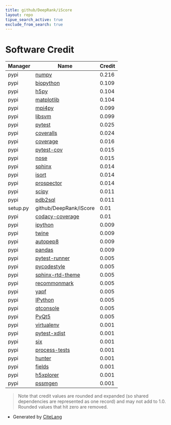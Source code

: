 ```yaml
---
title: github/DeepRank/iScore
layout: repo
tipue_search_active: true
exclude_from_search: true
---
```

# Software Credit

|Manager|Name|Credit|
|-------|----|------|
|pypi|[numpy](https://www.numpy.org)|0.216|
|pypi|[biopython](https://biopython.org/)|0.109|
|pypi|[h5py](http://www.h5py.org)|0.104|
|pypi|[matplotlib](https://matplotlib.org)|0.104|
|pypi|[mpi4py](https://github.com/mpi4py/mpi4py/)|0.099|
|pypi|[libsvm](https://github.com/ocampor/libsvm)|0.099|
|pypi|[pytest](https://docs.pytest.org/en/latest/)|0.025|
|pypi|[coveralls](https://pypi.org/project/coveralls)|0.024|
|pypi|[coverage](https://pypi.org/project/coverage)|0.016|
|pypi|[pytest-cov](https://github.com/pytest-dev/pytest-cov)|0.015|
|pypi|[nose](https://pypi.org/project/nose)|0.015|
|pypi|[sphinx](https://pypi.org/project/sphinx)|0.014|
|pypi|[isort](https://pypi.org/project/isort)|0.014|
|pypi|[prospector](https://pypi.org/project/prospector)|0.014|
|pypi|[scipy](https://www.scipy.org)|0.011|
|pypi|[pdb2sql](https://github.com/DeepRank/pdb2sql)|0.011|
|setup.py|github/DeepRank/iScore|0.01|
|pypi|[codacy-coverage](https://pypi.org/project/codacy-coverage)|0.01|
|pypi|[ipython](https://pypi.org/project/ipython)|0.009|
|pypi|[twine](https://pypi.org/project/twine)|0.009|
|pypi|[autopep8](https://pypi.org/project/autopep8)|0.009|
|pypi|[pandas](https://pypi.org/project/pandas)|0.009|
|pypi|[pytest-runner](https://pypi.org/project/pytest-runner)|0.005|
|pypi|[pycodestyle](https://pypi.org/project/pycodestyle)|0.005|
|pypi|[sphinx-rtd-theme](https://pypi.org/project/sphinx-rtd-theme)|0.005|
|pypi|[recommonmark](https://pypi.org/project/recommonmark)|0.005|
|pypi|[yapf](https://pypi.org/project/yapf)|0.005|
|pypi|[IPython](https://pypi.org/project/IPython)|0.005|
|pypi|[qtconsole](https://pypi.org/project/qtconsole)|0.005|
|pypi|[PyQt5](https://pypi.org/project/PyQt5)|0.005|
|pypi|[virtualenv](https://pypi.org/project/virtualenv)|0.001|
|pypi|[pytest-xdist](https://pypi.org/project/pytest-xdist)|0.001|
|pypi|[six](https://pypi.org/project/six)|0.001|
|pypi|[process-tests](https://pypi.org/project/process-tests)|0.001|
|pypi|[hunter](https://pypi.org/project/hunter)|0.001|
|pypi|[fields](https://pypi.org/project/fields)|0.001|
|pypi|[h5xplorer](https://github.com/DeepRank/h5xplorer)|0.001|
|pypi|[pssmgen](https://github.com/DeepRank/PSSMGen)|0.001|


> Note that credit values are rounded and expanded (so shared dependencies are represented as one record) and may not add to 1.0. Rounded values that hit zero are removed.


- Generated by [CiteLang](https://github.com/vsoch/citelang)
